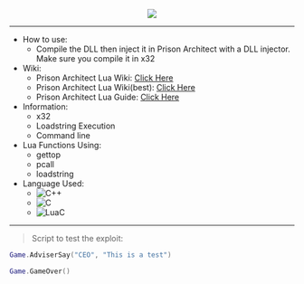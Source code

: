 <p align="center">
  <img src="https://prisonarchitect.paradoxwikis.com/images/thumb/7/7f/Prison_Architect_logo.png/300px-Prison_Architect_logo.png">
</p>

---

  - How to use:
    - Compile the DLL then inject it in Prison Architect with a DLL injector. Make sure you compile it in x32
  - Wiki:
    - Prison Architect Lua Wiki: [Click Here](https://prisonarchitect.paradoxwikis.com/Lua)
    - Prison Architect Lua Wiki(best): [Click Here](https://www.prisonarchitectwiki.com/wiki/Modding_guide)
    - Prison Architect Lua Guide: [Click Here](https://steamcommunity.com/sharedfiles/filedetails/?id=480978426)
  - Information:
    - x32
    - Loadstring Execution
    - Command line
  - Lua Functions Using:
    - gettop
    - pcall
    - loadstring
  - Language Used:
    - ![C++](https://img.shields.io/badge/-C++-fff?&logo=c%2b%2b&logoColor=00599C)
    - ![C](https://img.shields.io/badge/-C-fff?&logo=c&logoColor=00599C)
    - ![LuaC](https://img.shields.io/badge/-LuaC-fff?&logo=Lua&logoColor=00599C)

---

>Script to test the exploit:
```lua
Game.AdviserSay("CEO", "This is a test")
```
```lua
Game.GameOver()	
```

